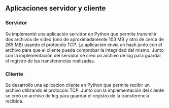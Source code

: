 ## Aplicaciones servidor y cliente

### Servidor

Se implementó una aplicación servidor en Python que permite transmitir dos archivos de video (uno de aproximadamente 103 MB y otro de cerca de 265 MB) usando el protocolo TCP. La aplicación envía un hash junto con el archivo para que el cliente pueda comprobar la integridad del mismo. Junto con la implementación del servidor se creó un archivo de log para guardar el registro de las transferencias realizadas.

### Cliente

Se desarrollo una aplicacion cliente en Python que permite recibir un archivo utilizando el protocolo TCP. Junto con la implementación del cliente se creó un archivo de log para guardar el registro de la transferencia recibida.
